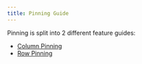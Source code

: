```yaml
---
title: Pinning Guide
---
```


<!-- Deprecated  -->

Pinning is split into 2 different feature guides:

- [Column Pinning](./column-pinning)
- [Row Pinning](./row-pinning)